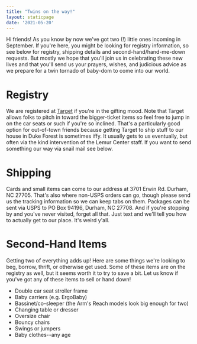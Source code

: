 ```yaml
---
title: "Twins on the way!"
layout: staticpage
date: '2021-05-20'
---
```

Hi friends! As you know by now we've got two (!) little ones incoming in September. If you're here, you might be looking for registry information, so see below for registry, shipping details and second-hand/hand-me-down requests. But mostly we hope that you'll join us in celebrating these new lives and that you'll send us your prayers, wishes, and judicious advice as we prepare for a twin tornado of baby-dom to come into our world.

# Registry

We are registered at [Target](tgt.gifts/lemorgantwins) if you're in the gifting mood. Note that Target allows folks to pitch in toward the bigger-ticket items so feel free to jump in on the car seats or such if you're so inclined. That's a particularly good option for out-of-town friends because getting Target to ship stuff to our house in Duke Forest is sometimes iffy. It usually gets to us eventually, but often via the kind intervention of the Lemur Center staff. If you want to send something our way via snail mail see below.

# Shipping

Cards and small items can come to our address at 3701 Erwin Rd. Durham, NC 27705. That's also where non-USPS orders can go, though please send us the tracking information so we can keep tabs on them. Packages can be sent via USPS to PO Box 94196, Durham, NC 27708. And if you're stopping by and you've never visited, forget all that. Just text and we'll tell you how to actually get to our place. It's weird y'all.

# Second-Hand Items

Getting two of everything adds up! Here are some things we're looking to beg, borrow, thrift, or otherwise get used. Some of these items are on the registry as well, but it seems worth it to try to save a bit. Let us know if you've got any of these items to sell or hand down!

* Double car seat stroller frame
* Baby carriers (e.g. ErgoBaby)
* Bassinet/co-sleeper (the Arm's Reach models look big enough for two)
* Changing table or dresser
* Oversize chair
* Bouncy chairs
* Swings or jumpers
* Baby clothes--any age